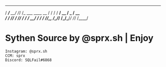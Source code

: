   _____       __  __             
  / ___/__  __/ /_/ /_  ___  ____ 
  \__ \/ / / / __/ __ \/ _ \/ __ \
 ___/ / /_/ / /_/ / / /  __/ / / /
/____/\__, /\__/_/ /_/\___/_/ /_/ 
     /____/                       


# Sythen Source by @sprx.sh | Enjoy
```
Instagram: @sprx.sh
CCM: sprx
Discord: SQLFail#6868
```
